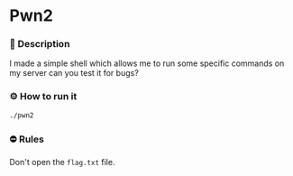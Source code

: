 # Pwn2
### 📄 Description
I made a simple shell which allows me to run some specific commands on my server can you test it for bugs?

### ⚙ How to run it
```bash
./pwn2
```

### ⛔ Rules
Don't open the `flag.txt` file.
